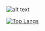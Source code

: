 ![alt text](https://raw.githubusercontent.com/JeuJeus/JeuJeus/master/github-profile.gif?raw=true)

[![Top Langs](https://github-readme-stats.vercel.app/api/top-langs/?username=JeuJeus&langs_count=6&layout=compact)](https://github.com/anuraghazra/github-readme-stats)
